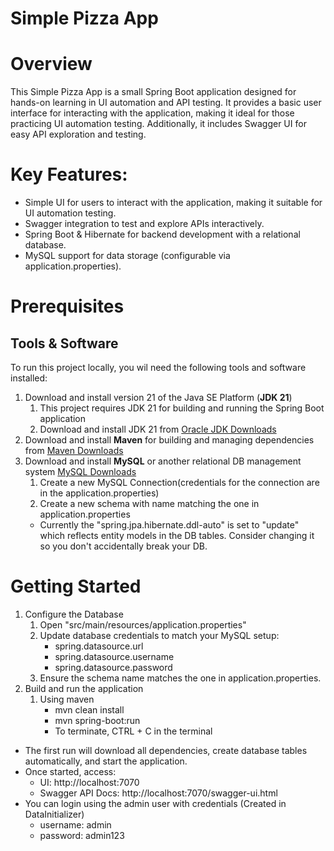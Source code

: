 # Simple Pizza App

# Overview
This Simple Pizza App is a small Spring Boot application designed for hands-on learning in
UI automation and API testing. It provides a basic user interface for interacting with the application,
making it ideal for those practicing UI automation testing. 
Additionally, it includes Swagger UI for easy API exploration and testing.

# Key Features:
 * Simple UI for users to interact with the application, making it suitable for UI automation testing.
 * Swagger integration to test and explore APIs interactively.
 * Spring Boot & Hibernate for backend development with a relational database.
 * MySQL support for data storage (configurable via application.properties).



# Prerequisites

## Tools & Software

To run this project locally, you wil need the following tools and software installed:
1. Download and install version 21 of the Java SE Platform (**JDK 21**)
   1. This project requires JDK 21 for building and running the Spring Boot application
   2. Download and install JDK 21 from [Oracle JDK Downloads](https://www.oracle.com/java/technologies/downloads/)
2. Download and install **Maven** for building and managing dependencies from [Maven Downloads](https://maven.apache.org/download.cgi)
3. Download and install **MySQL** or another relational DB management system  [MySQL Downloads](https://www.mysql.com/downloads/)
   1. Create a new MySQL Connection(credentials for the connection are in the application.properties)
   2. Create a new schema with name matching the one in application.properties
   * Currently the "spring.jpa.hibernate.ddl-auto" is set to "update" which reflects entity models in the DB tables.
   Consider changing it so you don't accidentally break your DB.

# Getting Started
1. Configure the Database
   1. Open "src/main/resources/application.properties"
   2. Update database credentials to match your MySQL setup:
       * spring.datasource.url
       * spring.datasource.username
       * spring.datasource.password 
   3. Ensure the schema name matches the one in application.properties.
2. Build and run the application
   1. Using maven 
      * mvn clean install
      * mvn spring-boot:run
      * To terminate, CTRL + C in the terminal

* The first run will download all dependencies, create database tables automatically, and start the application.
* Once started, access:
  * UI: http://localhost:7070
  * Swagger API Docs: http://localhost:7070/swagger-ui.html
* You can login using the admin user with credentials (Created in DataInitializer)
   * username: admin
   * password: admin123